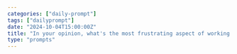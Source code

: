```yaml
---
categories: ["daily-prompt"]
tags: ["dailyprompt"]
date: "2024-10-04T15:00:00Z"
title: "In your opinion, what's the most frustrating aspect of working in an open-plan office?"
type: "prompts"
---
```

